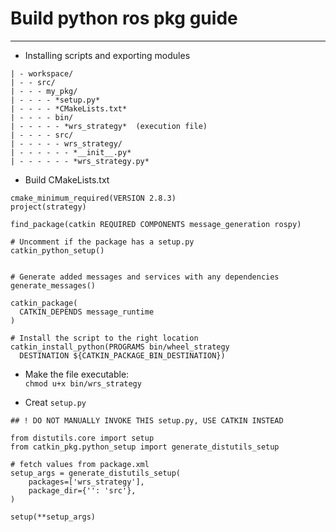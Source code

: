 # Build python ros pkg guide
------------------------------------
* Installing scripts and exporting modules
```
| - workspace/
| - - src/
| - - - my_pkg/
| - - - - *setup.py*
| - - - - *CMakeLists.txt*
| - - - - bin/
| - - - - - *wrs_strategy*  (execution file)
| - - - - src/
| - - - - - wrs_strategy/
| - - - - - - *__init__.py*
| - - - - - - *wrs_strategy.py*
```

* Build CMakeLists.txt
```
cmake_minimum_required(VERSION 2.8.3)
project(strategy)

find_package(catkin REQUIRED COMPONENTS message_generation rospy)

# Uncomment if the package has a setup.py
catkin_python_setup()


# Generate added messages and services with any dependencies
generate_messages()

catkin_package(
  CATKIN_DEPENDS message_runtime 
)

# Install the script to the right location
catkin_install_python(PROGRAMS bin/wheel_strategy
  DESTINATION ${CATKIN_PACKAGE_BIN_DESTINATION})
```

* Make the file executable:     
`chmod u+x bin/wrs_strategy`

* Creat `setup.py`         
```
## ! DO NOT MANUALLY INVOKE THIS setup.py, USE CATKIN INSTEAD

from distutils.core import setup
from catkin_pkg.python_setup import generate_distutils_setup

# fetch values from package.xml
setup_args = generate_distutils_setup(
    packages=['wrs_strategy'],
    package_dir={'': 'src'},
)

setup(**setup_args)
```